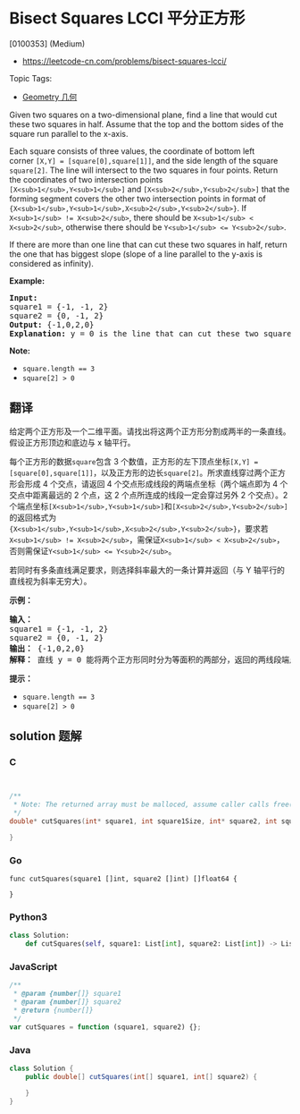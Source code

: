 # Bisect Squares LCCI 平分正方形

[0100353] (Medium)

- https://leetcode-cn.com/problems/bisect-squares-lcci/

Topic Tags:

- [Geometry 几何](https://leetcode-cn.com/tag/geometry/)

Given two squares on a two-dimensional plane, find a line that would cut these two squares in half. Assume that the top and the bottom sides of the square run parallel to the x-axis.

Each square consists of three values, the coordinate of bottom left corner `[X,Y] = [square[0],square[1]]`, and the side length of the square `square[2]`. The line will intersect to the two squares in four points. Return the coordinates of two intersection points `[X<sub>1</sub>,Y<sub>1</sub>]` and `[X<sub>2</sub>,Y<sub>2</sub>]` that the forming segment covers the other two intersection points in format of `{X<sub>1</sub>,Y<sub>1</sub>,X<sub>2</sub>,Y<sub>2</sub>}`. If `X<sub>1</sub> != X<sub>2</sub>`, there should be `X<sub>1</sub> < X<sub>2</sub>`, otherwise there should be `Y<sub>1</sub> <= Y<sub>2</sub>`.

If there are more than one line that can cut these two squares in half, return the one that has biggest slope (slope of a line parallel to the y-axis is considered as infinity).

**Example:**

<pre><strong>Input: </strong>
square1 = {-1, -1, 2}
square2 = {0, -1, 2}
<strong>Output:</strong> {-1,0,2,0}
<strong>Explanation:</strong> y = 0 is the line that can cut these two squares in half.
</pre>

**Note:**

- `square.length == 3`
- `square[2] > 0`

## 翻译

给定两个正方形及一个二维平面。请找出将这两个正方形分割成两半的一条直线。假设正方形顶边和底边与 x 轴平行。

每个正方形的数据`square`包含 3 个数值，正方形的左下顶点坐标`[X,Y] = [square[0],square[1]]`，以及正方形的边长`square[2]`。所求直线穿过两个正方形会形成 4 个交点，请返回 4 个交点形成线段的两端点坐标（两个端点即为 4 个交点中距离最远的 2 个点，这 2 个点所连成的线段一定会穿过另外 2 个交点）。2 个端点坐标`[X<sub>1</sub>,Y<sub>1</sub>]`和`[X<sub>2</sub>,Y<sub>2</sub>]`的返回格式为`{X<sub>1</sub>,Y<sub>1</sub>,X<sub>2</sub>,Y<sub>2</sub>}`，要求若`X<sub>1</sub> != X<sub>2</sub>`，需保证`X<sub>1</sub> < X<sub>2</sub>`，否则需保证`Y<sub>1</sub> <= Y<sub>2</sub>`。

若同时有多条直线满足要求，则选择斜率最大的一条计算并返回（与 Y 轴平行的直线视为斜率无穷大）。

**示例：**

<pre><strong>输入：</strong>
square1 = {-1, -1, 2}
square2 = {0, -1, 2}
<strong>输出：</strong> {-1,0,2,0}
<strong>解释：</strong> 直线 y = 0 能将两个正方形同时分为等面积的两部分，返回的两线段端点为[-1,0]和[2,0]
</pre>

**提示：**

- `square.length == 3`
- `square[2] > 0`

## solution 题解

### C

```c


/**
 * Note: The returned array must be malloced, assume caller calls free().
 */
double* cutSquares(int* square1, int square1Size, int* square2, int square2Size, int* returnSize){

}


```

### Go

```golang
func cutSquares(square1 []int, square2 []int) []float64 {

}
```

### Python3

```python
class Solution:
    def cutSquares(self, square1: List[int], square2: List[int]) -> List[float]:
```

### JavaScript

```javascript
/**
 * @param {number[]} square1
 * @param {number[]} square2
 * @return {number[]}
 */
var cutSquares = function (square1, square2) {};
```

### Java

```java
class Solution {
    public double[] cutSquares(int[] square1, int[] square2) {

    }
}
```
